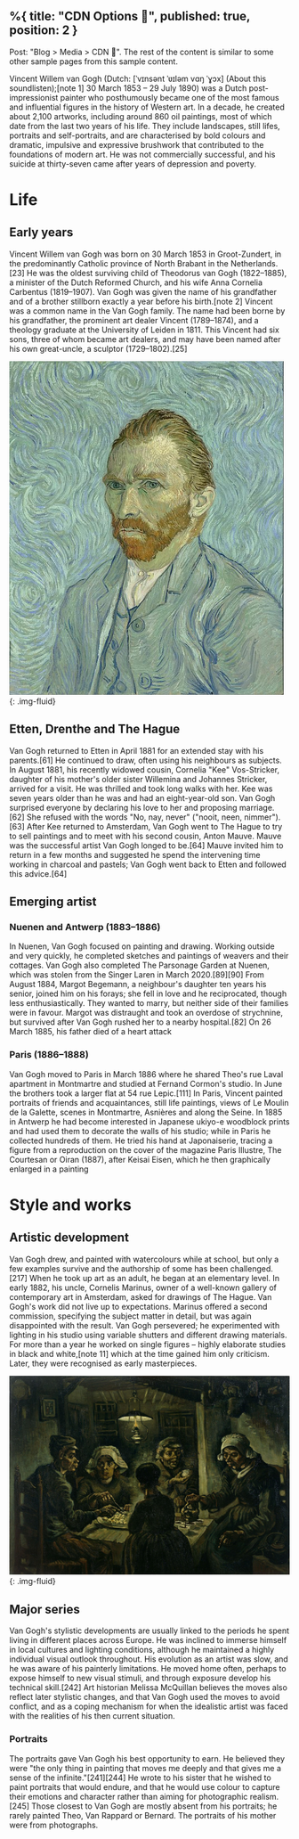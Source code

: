 %{
    title: "CDN Options 🐶",
    published: true,
    position: 2
}
---

Post: "Blog > Media > CDN 🐶". The rest of the content is similar to some other sample pages from this sample content.

Vincent Willem van Gogh (Dutch: [ˈvɪnsənt ˈʋɪləm vɑŋ ˈɣɔx] (About this soundlisten);[note 1] 30 March 1853 – 29 July 1890) was a Dutch post-impressionist painter who posthumously became one of the most famous and influential figures in the history of Western art. In a decade, he created about 2,100 artworks, including around 860 oil paintings, most of which date from the last two years of his life. They include landscapes, still lifes, portraits and self-portraits, and are characterised by bold colours and dramatic, impulsive and expressive brushwork that contributed to the foundations of modern art. He was not commercially successful, and his suicide at thirty-seven came after years of depression and poverty.

# Life
## Early years
Vincent Willem van Gogh was born on 30 March 1853 in Groot-Zundert, in the predominantly Catholic province of North Brabant in the Netherlands.[23] He was the oldest surviving child of Theodorus van Gogh (1822–1885), a minister of the Dutch Reformed Church, and his wife Anna Cornelia Carbentus (1819–1907). Van Gogh was given the name of his grandfather and of a brother stillborn exactly a year before his birth.[note 2] Vincent was a common name in the Van Gogh family. The name had been borne by his grandfather, the prominent art dealer Vincent (1789–1874), and a theology graduate at the University of Leiden in 1811. This Vincent had six sons, three of whom became art dealers, and may have been named after his own great-uncle, a sculptor (1729–1802).[25]

![](../../../../static/images/van_gogh_self_portrait.jpg) {: .img-fluid}

## Etten, Drenthe and The Hague
Van Gogh returned to Etten in April 1881 for an extended stay with his parents.[61] He continued to draw, often using his neighbours as subjects. In August 1881, his recently widowed cousin, Cornelia "Kee" Vos-Stricker, daughter of his mother's older sister Willemina and Johannes Stricker, arrived for a visit. He was thrilled and took long walks with her. Kee was seven years older than he was and had an eight-year-old son. Van Gogh surprised everyone by declaring his love to her and proposing marriage.[62] She refused with the words "No, nay, never" ("nooit, neen, nimmer").[63] After Kee returned to Amsterdam, Van Gogh went to The Hague to try to sell paintings and to meet with his second cousin, Anton Mauve. Mauve was the successful artist Van Gogh longed to be.[64] Mauve invited him to return in a few months and suggested he spend the intervening time working in charcoal and pastels; Van Gogh went back to Etten and followed this advice.[64]

## Emerging artist
### Nuenen and Antwerp (1883–1886)
In Nuenen, Van Gogh focused on painting and drawing. Working outside and very quickly, he completed sketches and paintings of weavers and their cottages. Van Gogh also completed The Parsonage Garden at Nuenen, which was stolen from the Singer Laren in March 2020.[89][90] From August 1884, Margot Begemann, a neighbour's daughter ten years his senior, joined him on his forays; she fell in love and he reciprocated, though less enthusiastically. They wanted to marry, but neither side of their families were in favour. Margot was distraught and took an overdose of strychnine, but survived after Van Gogh rushed her to a nearby hospital.[82] On 26 March 1885, his father died of a heart attack

### Paris (1886–1888)
Van Gogh moved to Paris in March 1886 where he shared Theo's rue Laval apartment in Montmartre and studied at Fernand Cormon's studio. In June the brothers took a larger flat at 54 rue Lepic.[111] In Paris, Vincent painted portraits of friends and acquaintances, still life paintings, views of Le Moulin de la Galette, scenes in Montmartre, Asnières and along the Seine. In 1885 in Antwerp he had become interested in Japanese ukiyo-e woodblock prints and had used them to decorate the walls of his studio; while in Paris he collected hundreds of them. He tried his hand at Japonaiserie, tracing a figure from a reproduction on the cover of the magazine Paris Illustre, The Courtesan or Oiran (1887), after Keisai Eisen, which he then graphically enlarged in a painting

# Style and works
## Artistic development
Van Gogh drew, and painted with watercolours while at school, but only a few examples survive and the authorship of some has been challenged.[217] When he took up art as an adult, he began at an elementary level. In early 1882, his uncle, Cornelis Marinus, owner of a well-known gallery of contemporary art in Amsterdam, asked for drawings of The Hague. Van Gogh's work did not live up to expectations. Marinus offered a second commission, specifying the subject matter in detail, but was again disappointed with the result. Van Gogh persevered; he experimented with lighting in his studio using variable shutters and different drawing materials. For more than a year he worked on single figures – highly elaborate studies in black and white,[note 11] which at the time gained him only criticism. Later, they were recognised as early masterpieces.

![](../../../../static/images/van_gogh_potato_eaters.jpg) {: .img-fluid}

## Major series
Van Gogh's stylistic developments are usually linked to the periods he spent living in different places across Europe. He was inclined to immerse himself in local cultures and lighting conditions, although he maintained a highly individual visual outlook throughout. His evolution as an artist was slow, and he was aware of his painterly limitations. He moved home often, perhaps to expose himself to new visual stimuli, and through exposure develop his technical skill.[242] Art historian Melissa McQuillan believes the moves also reflect later stylistic changes, and that Van Gogh used the moves to avoid conflict, and as a coping mechanism for when the idealistic artist was faced with the realities of his then current situation.

### Portraits
The portraits gave Van Gogh his best opportunity to earn. He believed they were "the only thing in painting that moves me deeply and that gives me a sense of the infinite."[241][244] He wrote to his sister that he wished to paint portraits that would endure, and that he would use colour to capture their emotions and character rather than aiming for photographic realism.[245] Those closest to Van Gogh are mostly absent from his portraits; he rarely painted Theo, Van Rappard or Bernard. The portraits of his mother were from photographs.